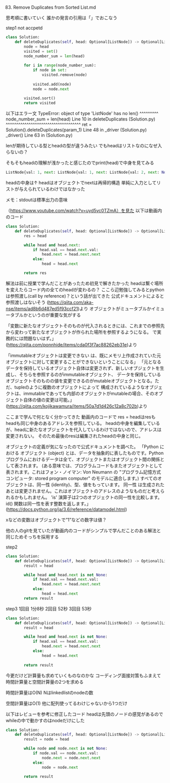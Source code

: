 83. Remove Duplicates from Sorted List.md

思考順に書いていく
誰かの発言の引用は「」でおこなう

step1 not accpetd
```python
class Solution:
    def deleteDuplicates(self, head: Optional[ListNode]) -> Optional[ListNode]:
        node = head
        visited = set()
        node_number_sum = len(head)
        
        for i in range(node_number_sum):
            if node in set:
                visited.remove(node)
            
            visited.add(node)
            node = node.next
        
        visited.sort()
        return visited
```
以下はエラー文
TypeError: object of type 'ListNode' has no len()
                      ^^^^^^^^^
    node_number_sum = len(head)
Line 10 in deleteDuplicates (Solution.py)
          ^^^^^^^^^^^^^^^^^^^^^^^^^^^^^^^^^^^^
    ret = Solution().deleteDuplicates(param_1)
Line 48 in _driver (Solution.py)
    _driver()
Line 63 in <module> (Solution.py)


lenが期待している型とheadの型が違うみたい
でもheadはリストなのになぜ入らないの？

そもそもheadの理解が浅かったと感じたのでprint(head)で中身を見てみる
```python
ListNode{val: 1, next: ListNode{val: 1, next: ListNode{val: 2, next: None}}}
```
headの中身は↑
headはオブジェクトでnextは再帰的構造
単純に入力としてリストが与えられているわけではなかった

メモ：stdoutは標準出力の意味

（https://www.youtube.com/watch?v=uyd5vc0TZmA）を見た
以下は動画内のコード
```python
class Solution:
    def deleteDuplicates(self, head: Optional[ListNode]) -> Optional[ListNode]:
        res = head

        while head and head.next:
            if head.val == head.next.val:
                head.next = head.next.next
            else:
                head = head.next

        return res

```

解法は前に授業で学んだことがあったため初見で解きたかった
headは繋ぐ場所を変えたらコード内の全てのheadが変わるの？
ここら辺勉強してみるとpythonは参照渡し(call by reference)？という話が出てきた
公式ドキュメントによると参照渡しはないそう
  (https://qiita.com/aka-nse/items/ad8b6d487ed5f93ccf21)より
オブジェクトがミュータブルかイミュータブルかというのが重要な気がする

「変数に新たなオブジェクトそのものが代入されるときには、これまでの参照先から変わって新たなオブジェクトが作られた場所を参照するようになる。
で実務的には問題ないはず。」
  (https://qiita.com/ponnhide/items/cda0f3f7ac88262eb31e)より

「immutableオブジェクトは変更できない は、既にメモリ上作成されていた元オブジェクトに対して変更することができないということになる」
「元となるデータを保持しているオブジェクト自体は変更されず、新しいオブジェクトを生成し、そちらを参照するのがimmutableオブジェクト、
データを保持しているオブジェクトそのものの値を変更できるのがmutableオブジェクトとなる。ただ、tupleのように複数のオブジェクトによって
構成されているようなオブジェクトは、immutableであっても内部のオブジェクトがmutableの場合、そのオブジェクト自体の値の変更は可能。」
  (https://qiita.com/kojikawamura/items/50a7d1d426c12a8c702b)より

ここまで学んで何となく分かってきた
動画内のコードで res = headはresもheadも同じ中身のあるアドレスを参照している。
headの中身を編集しているが、headに新たなオブジェクトを代入しているわけではないので、アドレスは変更されない。
そのため最後のresは編集されたheadの中身と同じ。

オブジェクトの定義が気になったので公式ドキュメントを調べた。
「Python における オブジェクト (object) とは、データを抽象的に表したものです。Python プログラムにおけるデータは全て、オブジェクトまたはオブジェクト間の関係として表されます。
(ある意味では、プログラムコードもまたオブジェクトとして表されます。これはフォン・ノイマン: Von Neumann の "プログラム記憶方式コンピュータ: stored program computer" のモデルに適合します。)
すべてのオブジェクトは、同一性 (identity)、型、値をもっています。 同一性 は生成されたあとは変更されません。これはオブジェクトのアドレスのようなものだと考えられるかもしれません。 
'is' 演算子は2つのオブジェクトの同一性を比較します。 id() 関数は同一性を表す整数を返します。」
  (https://docs.python.org/ja/3.6/reference/datamodel.html)

xなどの変数はオブジェクトで”1”などの数字は値？

他の人のgitを見ていたが動画内のコードがシンプルで学んだことのある解法と同じためそっちを採用する

step2
```python
class Solution:
    def deleteDuplicates(self, head: Optional[ListNode]) -> Optional[ListNode]:
        result = head

        while head and head.next is not None:
            if head.val == head.next.val:
                head.next = head.next.next
            else:
                head = head.next
        return result
```

step3
1回目 1分8秒
2回目 52秒
3回目 53秒

```python
class Solution:
    def deleteDuplicates(self, head: Optional[ListNode]) -> Optional[ListNode]:
        result = head

        while head and head.next is not None:
            if head.val == head.next.val:
                head.next = head.next.next
            else:
                head = head.next
        
        return result
```

今更だけど計算量も求めていくものなのかな
コーディング面接対策もふまえて時間計算量と空間計算量の2つを求める

時間計算量はO(N)
Nはlinkedlistのnodeの数

空間計算量はO(1)
他に配列使ってるわけじゃないから1つだけ

以下はレビューを参考に修正したコード
headは先頭のノードの感覚があるのでwhileの中で動かすのはnodeだけにした
```python
class Solution:
    def deleteDuplicates(self, head: Optional[ListNode]) -> Optional[ListNode]:
        result = node = head

        while node and node.next is not None:
            if node.val == node.next.val:
                node.next = node.next.next
            else:
                node = node.next
        
        return result
```
